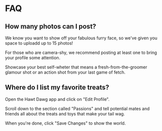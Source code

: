 # FAQ

## How many photos can I post?

We know you want to show off your fabulous furry face, so we've given you space to uploadd up to 15 photos!

For those who are camera-shy, we recommend posting at least one to bring your profile some attention.

Showcase your best self-wheter that means a fresh-from-the-groomer glamour shot or an action shot from your last game of fetch.

## Where do I list my favorite treats?

Open the Hawt Dawg app and click on "Edit Profile".

Scroll down to the section called "Passions" and tell potential mates and friends all about the treats and toys that make your tail wag.

When you're done, click "Save Changes" to show the world.
